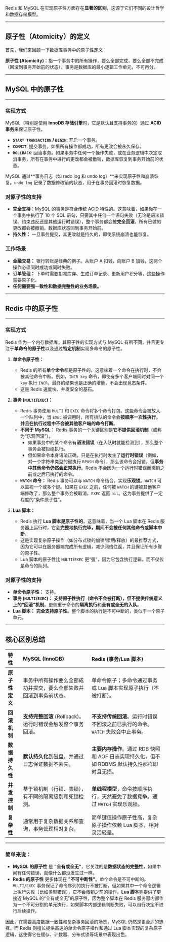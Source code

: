 Redis 和 MySQL 在实现原子性方面存在**显著的区别**，这源于它们不同的设计哲学和数据存储模型。

---

## 原子性（Atomicity）的定义

首先，我们来回顾一下数据库事务中的原子性定义：

**原子性 (Atomicity)**：指一个事务中的所有操作，要么全部完成，要么全部不完成（回滚到事务开始前的状态）。事务是数据库的最小逻辑工作单元，不可再分。

---

## MySQL 中的原子性

---

### 实现方式

MySQL（特别是使用 **InnoDB 存储引擎**时，它是默认且支持事务的）通过 **ACID 事务**来保证原子性。

* **`START TRANSACTION` / `BEGIN`**: 开启一个事务。
* **`COMMIT`**: 提交事务。如果所有操作都成功，所有更改会被永久保存。
* **`ROLLBACK`**: 回滚事务。如果事务中任何一个操作失败，或在业务逻辑中决定取消事务，所有在事务中进行的更改都会被撤销，数据库恢复到事务开始前的状态。

MySQL 通过**事务日志（如 redo log 和 undo log）**来实现原子性和崩溃恢复。`undo log` 记录了数据修改前的状态，用于在事务回滚时恢复数据。

### 对原子性的支持

* **完全支持**：MySQL 的事务是符合传统 ACID 特性的。这意味着，如果你在一个事务中执行了 10 个 SQL 语句，只要其中任何一个语句失败（无论是语法错误、约束违反还是其他运行时错误），整个事务都会被**完全回滚**，所有已做的更改都会被撤销，数据库状态回到事务开始前。
* **持久性：** 一旦事务提交，其更改就是持久的，即使系统崩溃也能恢复。

### 工作场景

* **金融交易：** 银行转账是经典的例子。从账户 A 扣钱，向账户 B 加钱，这两个操作必须同时成功或同时失败。
* **订单管理：** 下单时需要扣减库存、生成订单记录、更新用户积分等，这些操作需要原子化。
* **任何需要强一致性和数据完整性的业务场景。**

---

## Redis 中的原子性

---

### 实现方式

Redis 作为一个内存数据库，其原子性的实现方式与 MySQL 有所不同，并且更专注于**单命令的原子性**以及通过**特定机制**实现多命令的原子性。

1.  **单命令原子性：**
    * Redis 的所有**单个命令**都是原子性的。这意味着一个命令在执行时，不会被其他命令中断。例如，`INCR key` 命令，即使有多个客户端同时对同一个 `key` 执行 `INCR`，最终的结果也是正确的增量，不会出现竞态条件。
    * 这是 Redis 速度快、并发安全的基石。

2.  **事务 (`MULTI`/`EXEC`)：**
    * Redis 事务使用 `MULTI` 和 `EXEC` 命令将多个命令打包。这些命令会被放入一个队列中，当 `EXEC` 被调用时，所有排队的命令会**按顺序一次性执行，并且在执行过程中不会被其他客户端的命令打断**。
    * **不同于 MySQL：** Redis 事务的一个关键区别是**它不提供回滚机制**（或称为“乐观回滚”）。
        * 如果事务中的某个命令有**语法错误**（在入队时就能检测到），那么整个事务会被拒绝执行。
        * 但如果命令本身语法正确，只是在执行时发生了**运行时错误**（例如，对一个字符串类型的键执行 `RPUSH` 命令），那么该命令会报错，但**事务中其他命令仍然会正常执行**。Redis 不会因为一个运行时错误而撤销之前或之后已执行的命令。
    * **`WATCH` 命令：** Redis 事务可以与 `WATCH` 命令结合，实现**乐观锁**。`WATCH` 可以监视一个或多个键。如果在 `EXEC` 之前，任何被 `WATCH` 的键被其他客户端修改了，那么整个事务会被取消，`EXEC` 返回 `nil`。这为事务提供了一定程度的“条件原子性”。

3.  **Lua 脚本：**
    * Redis 执行 **Lua 脚本是原子性的**。这意味着，当一个 Lua 脚本在 Redis 服务器上运行时，它会**完整地执行完毕，期间不会被任何其他命令或脚本中断**。
    * 这是实现复杂原子操作（如分布式锁的加锁/续期/释放）的最推荐方式，因为它可以在服务器端完成所有逻辑，减少网络往返，并且保证所有步骤的原子性。
    * Lua 脚本的原子性比 `MULTI`/`EXEC` 更“强”，因为它包含执行逻辑，而不仅仅是命令的队列。

### 对原子性的支持

* **单命令原子性：** 支持。
* **事务 (`MULTI`/`EXEC`)：** **支持原子性执行（命令不会被打断），但不提供传统意义上的“回滚”机制**。更侧重于命令的**隔离执行**和**全有或全无的入队**。
* **Lua 脚本：** **完全支持原子性**。整个脚本的执行是不可中断的，类似于一个原子单元。

---

## 核心区别总结

| 特性           | MySQL (InnoDB)                               | Redis (事务/Lua 脚本)                        |
| :------------- | :------------------------------------------- | :------------------------------------------- |
| **原子性定义** | 事务中所有操作要么全部成功并提交，要么全部失败并回滚到事务前状态。 | 单命令原子；多命令通过事务或 Lua 脚本实现原子执行（不被打断）。 |
| **回滚机制** | **支持完整回滚** (Rollback)。运行时错误会触发整个事务回滚。 | **不支持传统回滚**。运行时错误不回滚之前已执行的命令。`WATCH` 失败会中止事务。 |
| **数据持久性** | **默认持久化**到磁盘，并通过日志保证数据不丢失。 | **主要内存操作**。通过 RDB 快照和 AOF 日志实现持久化，但不如 RDBMS 默认持久性那样即时且无损。 |
| **并发控制** | 基于锁机制（行锁、表锁），有不同的隔离级别和死锁检测。 | **单线程模型**，命令按顺序执行，天然避免了数据竞争。通过 `WATCH` 实现乐观锁。 |
| **复杂性** | 通常用于复杂数据关系和查询，事务管理相对复杂。 | 简单键值操作原子性高，复杂原子操作依赖 Lua 脚本，相对灵活轻量。 |

---

### 简单来说：

* **MySQL 的原子性** 是 **"全有或全无"**，它关注的是**数据状态的完整性**，如果中间有任何错误，就像什么都没发生过一样。
* **Redis 的原子性** 更多体现在 **"不可中断性"**。单个命令是不可中断的。`MULTI/EXEC` 事务保证了命令序列的执行不被打断，但如果其中一个命令逻辑上执行失败（比如类型错误），它不会撤销之前的操作。**Lua 脚本**则提供了更接近 MySQL 的“全有或全无”的原子性，因为整个脚本在 Redis 服务器内部作为一个不可分割的单元执行，如果脚本内部逻辑判断失败，可以自行决定不进行后续操作。

因此，在需要高度数据一致性和复杂事务回滚的场景，MySQL 仍然是更合适的选择。而 Redis 则擅长提供高速的单命令原子操作和通过 Lua 脚本实现的复杂原子逻辑，这使得它在缓存、计数器、分布式锁等场景中表现出色。